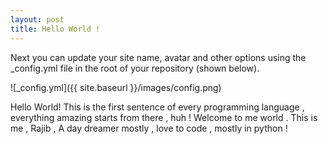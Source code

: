 ```yaml
---
layout: post
title: Hello World ! 
---
```


Next you can update your site name, avatar and other options using the _config.yml file in the root of your repository (shown below).

![_config.yml]({{ site.baseurl }}/images/config.png)


Hello World! This is the first sentence of every programming language , everything amazing starts from there , huh ! Welcome to me world . This is me , Rajib , A day dreamer mostly , love to code , mostly in python !
